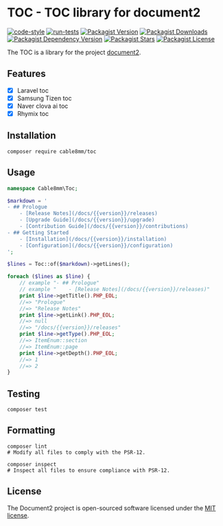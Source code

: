 # TOC - TOC library for document2

[![code-style](https://github.com/cable8mm/toc/actions/workflows/code-style.yml/badge.svg)](https://github.com/cable8mm/toc/actions/workflows/code-style.yml)
[![run-tests](https://github.com/cable8mm/toc/actions/workflows/run-tests.yml/badge.svg)](https://github.com/cable8mm/toc/actions/workflows/run-tests.yml)
[![Packagist Version](https://img.shields.io/packagist/v/cable8mm/toc)](https://packagist.org/packages/cable8mm/toc)
[![Packagist Downloads](https://img.shields.io/packagist/dt/cable8mm/toc)](https://packagist.org/packages/cable8mm/toc/stats)
[![Packagist Dependency Version](https://img.shields.io/packagist/dependency-v/cable8mm/toc/php)](https://packagist.org/packages/cable8mm/toc)
[![Packagist Stars](https://img.shields.io/packagist/stars/cable8mm/toc)](https://github.com/cable8mm/toc/stargazers)
[![Packagist License](https://img.shields.io/packagist/l/cable8mm/toc)](https://github.com/cable8mm/toc/blob/main/LICENSE.md)

The TOC is a library for the project [document2](https://github.com/cable8mm/document2).

## Features

- [x] Laravel toc
- [x] Samsung Tizen toc
- [x] Naver clova ai toc
- [x] Rhymix toc

## Installation

```shell
composer require cable8mm/toc
```

## Usage

```php
namespace Cable8mm\Toc;

$markdown = '
- ## Prologue
    - [Release Notes](/docs/{{version}}/releases)
    - [Upgrade Guide](/docs/{{version}}/upgrade)
    - [Contribution Guide](/docs/{{version}}/contributions)
- ## Getting Started
    - [Installation](/docs/{{version}}/installation)
    - [Configuration](/docs/{{version}}/configuration)
';

$lines = Toc::of($markdown)->getLines();

foreach ($lines as $line) {
    // example "- ## Prologue"
    // example "    - [Release Notes](/docs/{{version}}/releases)"
    print $line->getTitle().PHP_EOL;
    //=> "Prologue"
    //=> "Release Notes"
    print $line->getLink().PHP_EOL;
    //=> null
    //=> "/docs/{{version}}/releases"
    print $line->getType().PHP_EOL;
    //=> ItemEnum::section
    //=> ItemEnum::page
    print $line->getDepth().PHP_EOL;
    //=> 1
    //=> 2
}
```

## Testing

```shell
composer test
```

## Formatting

```shell
composer lint
# Modify all files to comply with the PSR-12.

composer inspect
# Inspect all files to ensure compliance with PSR-12.
```

## License

The Document2 project is open-sourced software licensed under the [MIT license](LICENSE).
